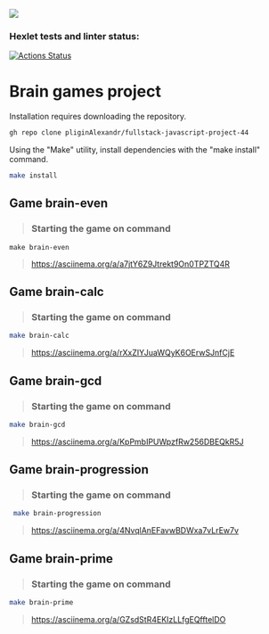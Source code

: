 <a href="https://codeclimate.com/github/AlenaDemon/frontend-project-44/maintainability"><img src="https://api.codeclimate.com/v1/badges/d22c03d6fa1a73ebbe4e/maintainability" /></a>
### Hexlet tests and linter status:
[![Actions Status](https://github.com/AlenaDemon/frontend-project-44/actions/workflows/hexlet-check.yml/badge.svg)](https://github.com/AlenaDemon/frontend-project-44/actions)
# Brain games project
Installation requires downloading the repository.
```bash 
gh repo clone pliginAlexandr/fullstack-javascript-project-44
```
Using the "Make" utility, install dependencies with the "make install" command.
```bash
make install
```
## Game brain-even
> ### Starting the game on command
```bas
make brain-even
```
>  <https://asciinema.org/a/a7jtY6Z9Jtrekt9On0TPZTQ4R>
## Game brain-calc
> ### Starting the game on command
```bash
make brain-calc
```
>  <https://asciinema.org/a/rXxZIYJuaWQyK6OErwSJnfCjE>
## Game brain-gcd
> ### Starting the game on command
```bash
make brain-gcd
```
>  <https://asciinema.org/a/KpPmbIPUWpzfRw256DBEQkR5J>
## Game brain-progression
> ### Starting the game on command
```bash
 make brain-progression
```
>  <https://asciinema.org/a/4NvqlAnEFavwBDWxa7vLrEw7v>
## Game brain-prime
> ### Starting the game on command
```bash
make brain-prime
```
> <https://asciinema.org/a/GZsdStR4EKIzLLfgEQfftelDO>
